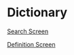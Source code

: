 # Dictionary

[Search Screen](https://raw.githubusercontent.com/muradeliyev/Dictionary/main/assets/search_screen.jpg)

[Definition Screen](https://raw.githubusercontent.com/muradeliyev/Dictionary/main/assets/definition_screen.jpg)